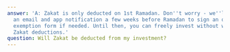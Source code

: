 ```yaml
---
answer: 'A: Zakat is only deducted on 1st Ramadan. Don''t worry - we''ll send you
  an email and app notification a few weeks before Ramadan to sign an online Zakat
  exemption form if needed. Until then, you can freely invest without worrying about
  Zakat deductions.'
question: Will Zakat be deducted from my investment?
---
```

